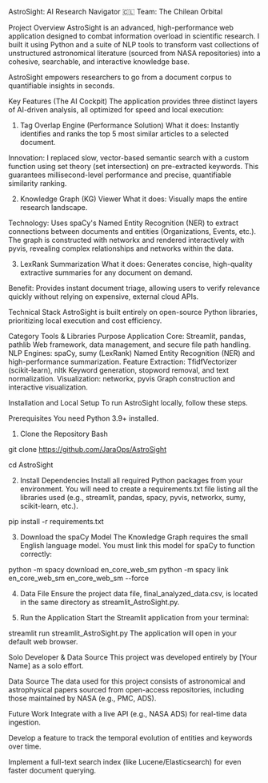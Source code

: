 AstroSight: AI Research Navigator 🇨🇱
Team: The Chilean Orbital

Project Overview
AstroSight is an advanced, high-performance web application designed to combat information overload in scientific research. I built it using Python and a suite of NLP tools to transform vast collections of 
unstructured astronomical literature (sourced from NASA repositories) into a cohesive, searchable, and interactive knowledge base.

AstroSight empowers researchers to go from a document corpus to quantifiable insights in seconds.

Key Features (The AI Cockpit)
The application provides three distinct layers of AI-driven analysis, all optimized for speed and local execution:

1. Tag Overlap Engine (Performance Solution)
What it does: Instantly identifies and ranks the top 5 most similar articles to a selected document.

Innovation: I replaced slow, vector-based semantic search with a custom function using set theory (set intersection) on pre-extracted keywords. This guarantees millisecond-level performance and precise, quantifiable similarity ranking.

2. Knowledge Graph (KG) Viewer
What it does: Visually maps the entire research landscape.

Technology: Uses spaCy's Named Entity Recognition (NER) to extract connections between documents and entities (Organizations, Events, etc.). The graph is constructed with networkx and rendered interactively with pyvis, revealing complex relationships and networks within the data.

3. LexRank Summarization
What it does: Generates concise, high-quality extractive summaries for any document on demand.

Benefit: Provides instant document triage, allowing users to verify relevance quickly without relying on expensive, external cloud APIs.

Technical Stack
AstroSight is built entirely on open-source Python libraries, prioritizing local execution and cost efficiency.

Category	          Tools & Libraries	Purpose
Application Core:	  Streamlit, pandas, pathlib	Web framework, data management, and secure file path handling.
NLP Engines:      	spaCy, sumy (LexRank)	Named Entity Recognition (NER) and high-performance summarization.
Feature Extraction:	TfidfVectorizer (scikit-learn), nltk	Keyword generation, stopword removal, and text normalization.
Visualization:	    networkx, pyvis	Graph construction and interactive visualization.


Installation and Local Setup
To run AstroSight locally, follow these steps.

Prerequisites
You need Python 3.9+ installed.

1. Clone the Repository
Bash

git clone https://github.com/JaraOps/AstroSight

cd AstroSight

2. Install Dependencies
Install all required Python packages from your environment. You will need to create a requirements.txt file listing all the libraries used (e.g., streamlit, pandas, spacy, pyvis, networkx, sumy, scikit-learn, etc.).

pip install -r requirements.txt

3. Download the spaCy Model
The Knowledge Graph requires the small English language model. You must link this model for spaCy to function correctly:

python -m spacy download en_core_web_sm
python -m spacy link en_core_web_sm en_core_web_sm --force

4. Data File
Ensure the project data file, final_analyzed_data.csv, is located in the same directory as streamlit_AstroSight.py.

5. Run the Application
Start the Streamlit application from your terminal:

streamlit run streamlit_AstroSight.py
The application will open in your default web browser.

Solo Developer & Data Source
This project was developed entirely by [Your Name] as a solo effort.

Data Source
The data used for this project consists of astronomical and astrophysical papers sourced from open-access repositories, including those maintained by NASA (e.g., PMC, ADS).

Future Work
Integrate with a live API (e.g., NASA ADS) for real-time data ingestion.

Develop a feature to track the temporal evolution of entities and keywords over time.

Implement a full-text search index (like Lucene/Elasticsearch) for even faster document querying.
